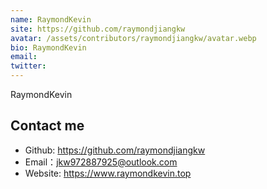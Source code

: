 ```yaml
---
name: RaymondKevin
site: https://github.com/raymondjiangkw
avatar: /assets/contributors/raymondjiangkw/avatar.webp
bio: RaymondKevin
email:
twitter:
---
```


RaymondKevin

## Contact me

- Github: <https://github.com/raymondjiangkw>
- Email：jkw972887925@outlook.com
- Website: <https://www.raymondkevin.top>
